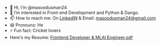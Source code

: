 - 👋 Hi, I’m @masoodusman24
- 👀 I’m interested in Front-end Development and Python & Dango.
- 📫 How to reach me: On [LinkedIN](https://www.linkedin.com/in/usman-masood-developer-designer/) & Email: masoodusman24@gmail.com
- 😄 Pronouns: He
- ⚡ Fun fact: Cricket lovers
- Here's my Resume: [Frontend Developer & MLAI Engineer.pdf](https://github.com/user-attachments/files/23137243/Frontend.Developer.MLAI.Engineer.pdf)
